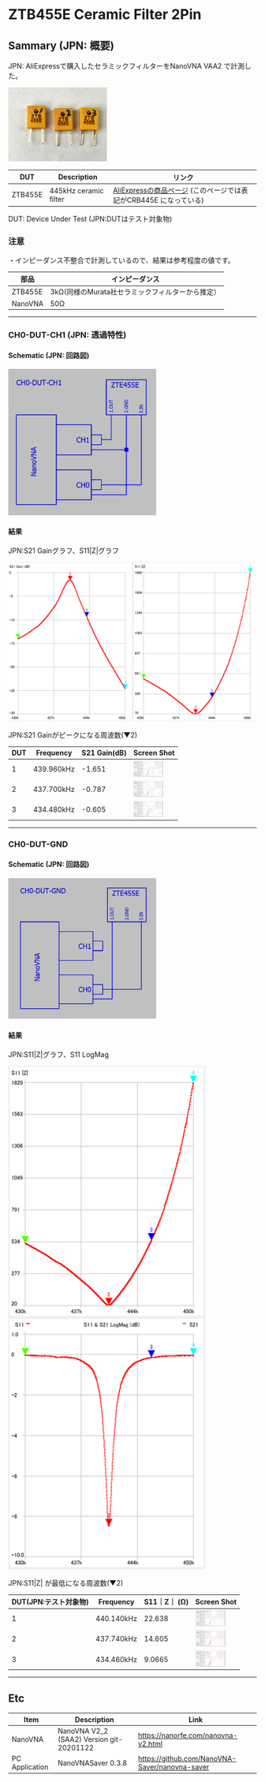 # ZTB455E Ceramic Filter 2Pin

## Sammary (JPN: 概要)

JPN: AliExpressで購入したセラミックフィルターをNanoVNA VAA2 で計測した。

<img src="ZTB455E_2.jpg" width="200">

|DUT |Description|リンク|
----|----|----
|ZTB455E |445kHz ceramic filter|[AliExpressの商品ページ](https://bit.ly/3pC7Pw4) (このページでは表記がCRB445E になっている)|

DUT: Device Under Test (JPN:DUTはテスト対象物)

### 注意

・インピーダンス不整合で計測しているので、結果は参考程度の値です。

|部品|インピーダンス|
----|----
|ZTB455E |3kΩ(同様のMurata社セラミックフィルターから推定）| 
|NanoVNA |50Ω|

---

### CH0-DUT-CH1 (JPN: 透過特性)

#### Schematic (JPN: 回路図)

<img src="CH0-DUT-CH1.png" width="300">

#### 結果

JPN:S21 Gainグラフ、S11|Z|グラフ

<img src="CH0-DUT-CH1_ZTB455E_1_S21_S11Z.png" width="600">

JPN:S21 Gainがピークになる周波数(▼2)

|DUT |Frequency| S21 Gain(dB) | Screen Shot|
----|----|----|----
|1 |439.960kHz| -1.651| <img src="CH0-DUT-CH1_ZTB455E_1.png" width="60"> |
|2 |437.700kHz| -0.787| <img src="CH0-DUT-CH1_ZTB455E_2.png" width="60"> |
|3 |434.480kHz| -0.605| <img src="CH0-DUT-CH1_ZTB455E_3.png" width="60"> |

<!--
##### 注意

S21 Gain = DUTの減衰値 __ではない__ ことに注意。
-->

---

### CH0-DUT-GND

#### Schematic (JPN: 回路図)

<img src="CH0-DUT-GND.png" width="300">

#### 結果

JPN:S11|Z|グラフ、S11 LogMag

<img src="CH0-DUT-GND_ZTB455E_1_S11Z.png" width="400">

JPN:S11|Z| が最低になる周波数(▼2)

|DUT(JPN:テスト対象物)|Frequency|S11｜Z｜ (Ω)| Screen Shot|
----|----|----|----
|1 |440.140kHz| 22.638| <img src="CH0-DUT-GND_ZTB455E_1.png" width="60"> |
|2 |437.740kHz| 14.605| <img src="CH0-DUT-GND_ZTB455E_2.png" width="60"> |
|3 |434.460kHz| 9.0665| <img src="CH0-DUT-GND_ZTB455E_3.png" width="60"> |

<!--

##### 注意

S11|Z| = DUTの抵抗値 __ではない__ ことに注意。

-->

---

## Etc

|Item | Description| Link|
----|----|----
|NanoVNA| NanoVNA V2_2 (SAA2) Version git-20201122| https://nanorfe.com/nanovna-v2.html |
|PC Application| NanoVNASaver 0.3.8 | https://github.com/NanoVNA-Saver/nanovna-saver |








